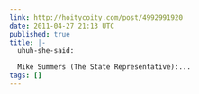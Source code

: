 ```yaml
---
link: http://hoitycoity.com/post/4992991920
date: 2011-04-27 21:13 UTC
published: true
title: |-
  uhuh-she-said:

  Mike Summers (The State Representative):...
tags: []
---
```



